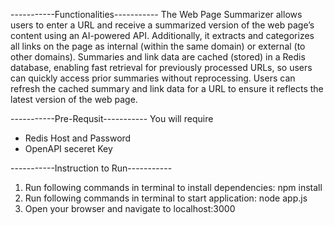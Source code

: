 -----------Functionalities-----------
The Web Page Summarizer allows users to enter a URL and receive a summarized version of the web page’s content using an AI-powered API. Additionally, it extracts and categorizes all links on the page as internal (within the same domain) or external (to other domains). Summaries and link data are cached (stored) in a Redis database, enabling fast retrieval for previously processed URLs, so users can quickly access prior summaries without reprocessing. Users can refresh the cached summary and link data for a URL to ensure it reflects the latest version of the web page.

-----------Pre-Requsit-----------
You will require
- Redis Host and Password
- OpenAPI seceret Key

-----------Instruction to Run-----------
1. Run following commands in terminal to install dependencies: 
npm install
2. Run following commands in terminal to start application: 
node app.js
3. Open your browser and navigate to localhost:3000
